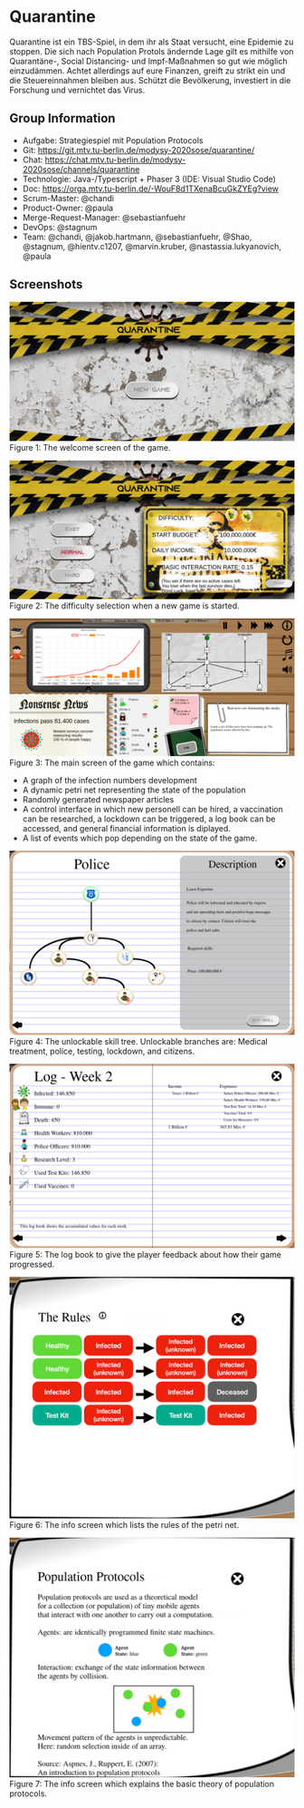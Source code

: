 # Quarantine

Quarantine ist ein TBS-Spiel, in dem ihr als Staat versucht, eine Epidemie zu stoppen. Die sich nach Population Protols ändernde Lage gilt es mithilfe von Quarantäne-, Social Distancing- und Impf-Maßnahmen so gut wie möglich einzudämmen. Achtet allerdings auf eure Finanzen, greift zu strikt ein und die Steuereinnahmen bleiben aus. Schützt die Bevölkerung, investiert in die Forschung und vernichtet das Virus.

## Group Information

* Aufgabe: Strategiespiel mit Population Protocols
* Git: https://git.mtv.tu-berlin.de/modysy-2020sose/quarantine/
* Chat: https://chat.mtv.tu-berlin.de/modysy-2020sose/channels/quarantine
* Technologie: Java-/Typescript + Phaser 3 (IDE: Visual Studio Code)
* Doc: https://orga.mtv.tu-berlin.de/-WouF8d1TXenaBcuGkZYEg?view
* Scrum-Master: @chandi  
* Product-Owner: @paula  
* Merge-Request-Manager: @sebastianfuehr 
* DevOps: @stagnum 
* Team: @chandi, @jakob.hartmann, @sebastianfuehr, @Shao, @stagnum, @hientv.c1207, @marvin.kruber, @nastassia.lukyanovich, @paula

## Screenshots

![The welcoming screen of the game.](https://github.com/KrokodileDandy/MoDySy-Quarantine/blob/master/res/doc/Screenshot%20-%20Game%20start.png)
Figure 1: The welcome screen of the game.

![The difficulty selection when a new game is started.](https://github.com/KrokodileDandy/MoDySy-Quarantine/blob/master/res/doc/Screenshot%20-%20Difficulty%20selection.png)
Figure 2: The difficulty selection when a new game is started.

![The main screen of the game.](https://github.com/KrokodileDandy/MoDySy-Quarantine/blob/master/res/doc/Screenshot%20-%20Game%20screen.png)
Figure 3: The main screen of the game which contains:

* A graph of the infection numbers development
* A dynamic petri net representing the state of the population
* Randomly generated newspaper articles
* A control interface in which new personell can be hired, a vaccination can be researched, a lockdown can be triggered, a log book can be accessed, and general financial information is diplayed.
* A list of events which pop depending on the state of the game.

![The unlockable skill tree. Unlockable branches are: Medical treatment, police, testing, lockdown, and citizens.](https://github.com/KrokodileDandy/MoDySy-Quarantine/blob/master/res/doc/Screenshot%20-%20Skill%20tree.png)
Figure 4: The unlockable skill tree. Unlockable branches are: Medical treatment, police, testing, lockdown, and citizens.

![The log book to give the player feedback about how their game progressed.](https://github.com/KrokodileDandy/MoDySy-Quarantine/blob/master/res/doc/Screenshot%20-%20Log%20book.png)
Figure 5: The log book to give the player feedback about how their game progressed.

![The info screen which lists the rules of the petri net.](https://github.com/KrokodileDandy/MoDySy-Quarantine/blob/master/res/doc/Screenshot%20-%20Rules.png)
Figure 6: The info screen which lists the rules of the petri net.

![The info screen which explains the basic theory of population protocols.](https://github.com/KrokodileDandy/MoDySy-Quarantine/blob/master/res/doc/Screenshot%20-%20Population%20protocols.png)
Figure 7: The info screen which explains the basic theory of population protocols.
